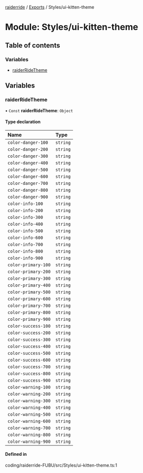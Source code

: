 [raiderride](../README.md) / [Exports](../modules.md) / Styles/ui-kitten-theme

# Module: Styles/ui-kitten-theme

## Table of contents

### Variables

- [raiderRideTheme](Styles_ui_kitten_theme.md#raiderridetheme)

## Variables

### raiderRideTheme

• `Const` **raiderRideTheme**: `Object`

#### Type declaration

| Name | Type |
| :------ | :------ |
| `color-danger-100` | `string` |
| `color-danger-200` | `string` |
| `color-danger-300` | `string` |
| `color-danger-400` | `string` |
| `color-danger-500` | `string` |
| `color-danger-600` | `string` |
| `color-danger-700` | `string` |
| `color-danger-800` | `string` |
| `color-danger-900` | `string` |
| `color-info-100` | `string` |
| `color-info-200` | `string` |
| `color-info-300` | `string` |
| `color-info-400` | `string` |
| `color-info-500` | `string` |
| `color-info-600` | `string` |
| `color-info-700` | `string` |
| `color-info-800` | `string` |
| `color-info-900` | `string` |
| `color-primary-100` | `string` |
| `color-primary-200` | `string` |
| `color-primary-300` | `string` |
| `color-primary-400` | `string` |
| `color-primary-500` | `string` |
| `color-primary-600` | `string` |
| `color-primary-700` | `string` |
| `color-primary-800` | `string` |
| `color-primary-900` | `string` |
| `color-success-100` | `string` |
| `color-success-200` | `string` |
| `color-success-300` | `string` |
| `color-success-400` | `string` |
| `color-success-500` | `string` |
| `color-success-600` | `string` |
| `color-success-700` | `string` |
| `color-success-800` | `string` |
| `color-success-900` | `string` |
| `color-warning-100` | `string` |
| `color-warning-200` | `string` |
| `color-warning-300` | `string` |
| `color-warning-400` | `string` |
| `color-warning-500` | `string` |
| `color-warning-600` | `string` |
| `color-warning-700` | `string` |
| `color-warning-800` | `string` |
| `color-warning-900` | `string` |

#### Defined in

coding/raiderride-FUBU/src/Styles/ui-kitten-theme.ts:1
